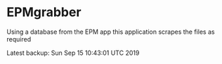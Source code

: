 # EPMgrabber
Using a database from the EPM app this application scrapes the files as required


Latest backup: Sun Sep 15 10:43:01 UTC 2019
